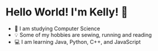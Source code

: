 # Hello World! I'm Kelly! 👋

- 📖 I am studying Computer Science
- 💡 Some of my hobbies are sewing, running and reading
- 💻 I am learning Java, Python, C++, and JavaScript
